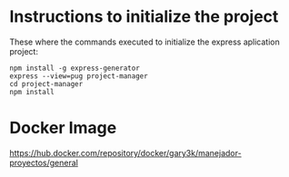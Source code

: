 # Instructions to initialize the project
These where the commands executed to initialize the express aplication project:
```
npm install -g express-generator
express --view=pug project-manager
cd project-manager
npm install
```
# Docker Image
https://hub.docker.com/repository/docker/gary3k/manejador-proyectos/general